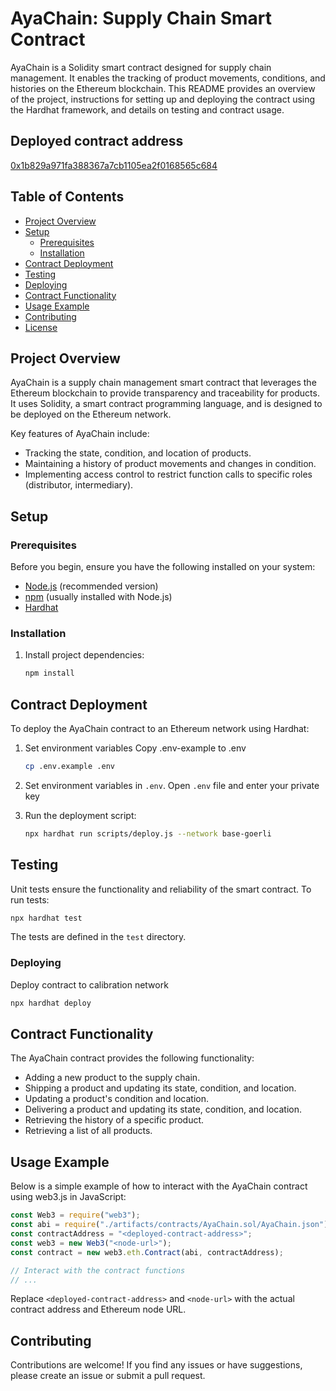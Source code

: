 # AyaChain: Supply Chain Smart Contract

AyaChain is a Solidity smart contract designed for supply chain management. It enables the tracking of product movements, conditions, and histories on the Ethereum blockchain. This README provides an overview of the project, instructions for setting up and deploying the contract using the Hardhat framework, and details on testing and contract usage.

## Deployed contract address

[0x1b829a971fa388367a7cb1105ea2f0168565c684](https://calibration.filscan.io/address/0x1b829a971fa388367a7cb1105ea2f0168565c684/)

## Table of Contents

- [Project Overview](#project-overview)
- [Setup](#setup)
  - [Prerequisites](#prerequisites)
  - [Installation](#installation)
- [Contract Deployment](#contract-deployment)
- [Testing](#testing)
- [Deploying](#deploying)
- [Contract Functionality](#contract-functionality)
- [Usage Example](#usage-example)
- [Contributing](#contributing)
- [License](#license)

## Project Overview

AyaChain is a supply chain management smart contract that leverages the Ethereum blockchain to provide transparency and traceability for products. It uses Solidity, a smart contract programming language, and is designed to be deployed on the Ethereum network.

Key features of AyaChain include:

- Tracking the state, condition, and location of products.
- Maintaining a history of product movements and changes in condition.
- Implementing access control to restrict function calls to specific roles (distributor, intermediary).

## Setup

### Prerequisites

Before you begin, ensure you have the following installed on your system:

- [Node.js](https://nodejs.org/) (recommended version)
- [npm](https://www.npmjs.com/) (usually installed with Node.js)
- [Hardhat](https://hardhat.org/)

### Installation

1. Install project dependencies:

   ```bash
   npm install
   ```

## Contract Deployment

To deploy the AyaChain contract to an Ethereum network using Hardhat:

1. Set environment variables
   Copy .env-example to .env
   ```bash
   cp .env.example .env
   ```
2. Set environment variables in `.env`.
   Open `.env` file and enter your private key
3. Run the deployment script:

   ```bash
   npx hardhat run scripts/deploy.js --network base-goerli
   ```

## Testing

Unit tests ensure the functionality and reliability of the smart contract. To run tests:

```bash
npx hardhat test
```

The tests are defined in the `test` directory.

### Deploying

Deploy contract to calibration network

```bash
npx hardhat deploy
```

## Contract Functionality

The AyaChain contract provides the following functionality:

- Adding a new product to the supply chain.
- Shipping a product and updating its state, condition, and location.
- Updating a product's condition and location.
- Delivering a product and updating its state, condition, and location.
- Retrieving the history of a specific product.
- Retrieving a list of all products.

## Usage Example

Below is a simple example of how to interact with the AyaChain contract using web3.js in JavaScript:

```javascript
const Web3 = require("web3");
const abi = require("./artifacts/contracts/AyaChain.sol/AyaChain.json").abi;
const contractAddress = "<deployed-contract-address>";
const web3 = new Web3("<node-url>");
const contract = new web3.eth.Contract(abi, contractAddress);

// Interact with the contract functions
// ...
```

Replace `<deployed-contract-address>` and `<node-url>` with the actual contract address and Ethereum node URL.

## Contributing

Contributions are welcome! If you find any issues or have suggestions, please create an issue or submit a pull request.
